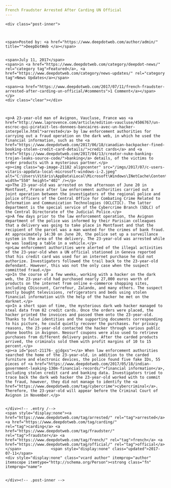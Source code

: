 ```yaml
---
French Fraudster Arrested After Carding UN Official
---
```

<article class="post-listing post-21176 post type-post status-publish format-standard has-post-thumbnail hentry  tag-carding tag-fraudster tag-french tag-official">
    
    <div class="post-inner">
    
    
        
    <span>Posted by: <a href="https://www.deepdotweb.com/author/admin/" title="">DeepDotWeb </a></span>
    
    
    <span>July 11, 2017</span>
    <span>in <a href="https://www.deepdotweb.com/category/deepdot-news/" rel="category tag">Featured</a>, <a href="https://www.deepdotweb.com/category/news-updates/" rel="category tag">News Updates</a></span>
    
    <span><a href="https://www.deepdotweb.com/2017/07/11/french-fraudster-arrested-after-carding-un-official/#comments">1 Comment</a></span>
    </p>
    <div class="clear"></div>
    
    
    
    <p>A 23-year-old man of Avignon, Vaucluse, France was <a href="http://www.laprovence.com/article/edition-vaucluse/4506767/un-escroc-qui-piratait-les-donnees-bancaires-avec-un-hacker-interpelle.html">arrested</a> by law enforcement authorities for carrying out a fraud operation on the dark web, in which he used the financial information, such as the <a href="https://www.deepdotweb.com/2017/06/18/canadian-backpacker-fined-booking-stolen-credit-card-details/">credit cards</a> and <a href="https://www.deepdotweb.com/2017/04/13/creator-nuke-banking-trojan-leaks-source-code/">banking</a> details, of the victims to order products with a mysterious partner.</p>
    <p><img class="wp-image-21182 aligncenter" src="/imgs/2017/07/c-users-vitaris-appdata-local-microsoft-windows-i-2.jpeg" alt="C:\Users\Vitáris\AppData\Local\Microsoft\Windows\INetCache\Content.Word\20170622_1_1_4_1_0_obj15042632_1.jpg" width="550" height="402" /></p>
    <p>The 23-year-old was arrested on the afternoon of June 20 in Montfavet, France after law enforcement authorities carried out a joint operation between the investigators of the regional police and police officers of the Central Office for Combating Crime Related to Information and Communication Technologies (OCLCTIC). The latter department is the special service of the Cybercrime Branch (SDLC) of the Central Directorate of the Judicial Police.</p>
    <p>A few days prior to the law enforcement operation, the Avignon department of the police was informed by their Parisian colleagues that a delivery was going to take place in Montfavet and that the recipient of the parcel was a man wanted for the crimes of bank fraud. At approximately 14:30 on June 20, the police set up a surveillance system in the area of the delivery. The 23-year-old was arrested while he was loading a table in a vehicle.</p>
    <p>Law enforcement authorities were alerted of the illegal activities of the 23-year-old when a UN official stationed in Geneva reported that his credit card was used for an internet purchase he did not authorize. Investigators followed the trail back to the 23-year-old defendant. However, this was not the only case when the suspect committed fraud.</p>
    <p>In the course of a few weeks, working with a hacker on the dark web, the 23-year-old had purchased nearly 27,000 euros worth of products on the internet from online e-commerce shopping sites, including CDiscount, Carrefour, Zalando, and many others. The suspect mostly bought televisions, refrigerators and beds using stolen financial information with the help of the hacker he met on the darknet.</p>
    <p>In a short span of time, the mysterious dark web hacker managed to steal data from 82 credit cards. Once the orders were placed, the hacker printed the invoices and passed them onto the 23-year-old. Thanks to false identities and the supporting documents corresponding to his picture, he could quietly recover the purchases. For privacy reasons, the 23-year-old contacted the hacker through various public phone booths in Avignon. Neosurf coupons were also used to retrieve purchases from different delivery points. After the carded products arrived, the criminals sold them with profit margins of 10 to 15 percent.</p>
    <p><a id="post-21176-_gjdgxs"></a> When law enforcement authorities searched the home of the 23-year-old, in addition to the carded furniture and electronic devices, the police found five fake IDs, 55 pieces of <a href="https://www.deepdotweb.com/2017/05/18/indian-government-leaking-130m-financial-records/">financial information</a>, including stolen credit card and banking data. Investigators tried to trace back the dark web hacker the 23-year-old worked with to commit the fraud, however, they did not manage to identify the <a href="https://www.deepdotweb.com/tag/cybercrime">cybercriminal</a>. Therefore, the 23-year-old will appear before the Criminal Court of Avignon in November.</p>
    
    
    </div><!-- .entry /-->
    <span style="display:none"><a href="https://www.deepdotweb.com/tag/arrested/" rel="tag">arrested</a> <a href="https://www.deepdotweb.com/tag/carding/" rel="tag">carding</a> <a href="https://www.deepdotweb.com/tag/fraudster/" rel="tag">fraudster</a> <a href="https://www.deepdotweb.com/tag/french/" rel="tag">french</a> <a href="https://www.deepdotweb.com/tag/official/" rel="tag">official</a></span>				<span style="display:none" class="updated">2017-07-11</span>
    <div style="display:none" class="vcard author" itemprop="author" itemscope itemtype="http://schema.org/Person"><strong class="fn" itemprop="name">
    
    
    </div><!-- .post-inner -->
</article><!-- .post-listing -->

